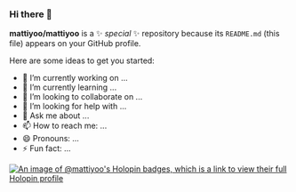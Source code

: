 ### Hi there 👋


**mattiyoo/mattiyoo** is a ✨ _special_ ✨ repository because its `README.md` (this file) appears on your GitHub profile.

Here are some ideas to get you started:

- 🔭 I’m currently working on ...
- 🌱 I’m currently learning ...
- 👯 I’m looking to collaborate on ...
- 🤔 I’m looking for help with ...
- 💬 Ask me about ...
- 📫 How to reach me: ...
- 😄 Pronouns: ...
- ⚡ Fun fact: ...


[![An image of @mattiyoo's Holopin badges, which is a link to view their full Holopin profile](https://holopin.me/mattiyoo)](https://holopin.io/@mattiyoo)

